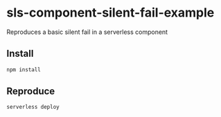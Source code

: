 # sls-component-silent-fail-example

Reproduces a basic silent fail in a serverless component

## Install

```bash
npm install
```

## Reproduce

```bash
serverless deploy
```
